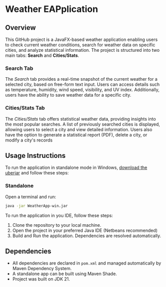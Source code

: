 # Weather EAPplication

## Overview

This GitHub project is a JavaFX-based weather application enabling users to check current weather conditions, search for weather data on specific cities, and analyze statistical information. The project is structured into two main tabs: **Search** and **Cities/Stats**.

### Search Tab

The *Search* tab provides a real-time snapshot of the current weather for a selected city, based on free-form text input. Users can access details such as temperature, humidity, wind speed, visibility, and UV index. Additionally, users have the ability to save weather data for a specific city.


### Cities/Stats Tab

The *Cities/Stats* tab offers statistical weather data, providing insights into the most popular searches. A list of previously searched cities is displayed, allowing users to select a city and view detailed information. Users also have the option to generate a statistical report (PDF), delete a city, or modify a city's records

## Usage Instructions

To run the application in standalone mode in Windows, [download the uberjar](https://github.com/gestok/WeatherApp/releases/download/v1.0.0/WeatherApp-win.jar) and follow these steps:

### Standalone
Open a terminal and run:
```bash
java -jar WeatherApp-win.jar
```

To run the application in you IDE, follow these steps:

1. Clone the repository to your local machine.
2. Open the project in your preferred Java IDE (Netbeans recommended)
3. Build and Run the application. Dependencies are resolved automatically.

## Dependencies

- All dependencies are declared in ```pom.xml``` and managed automatically by Maven Dependency System.
- A standalone app can be built using Maven Shade.
- Project was built on JDK 21.
